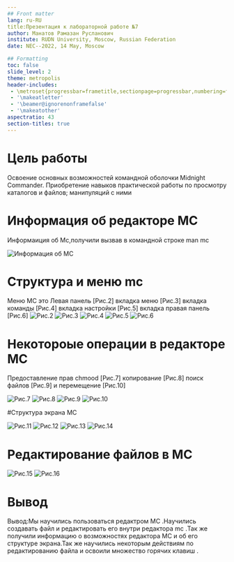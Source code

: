 ```yaml
---
## Front matter
lang: ru-RU
title:Презентация к лабораторной работе №7
author: Манатов Рамазан Русланович
institute: RUDN University, Moscow, Russian Federation
date: NEC--2022, 14 May, Moscow

## Formatting
toc: false
slide_level: 2
theme: metropolis
header-includes: 
 - \metroset{progressbar=frametitle,sectionpage=progressbar,numbering=fraction}
 - '\makeatletter'
 - '\beamer@ignorenonframefalse'
 - '\makeatother'
aspectratio: 43
section-titles: true
---
```


# Цель работы

Освоение основных возможностей командной оболочки Midnight Commander. Приобретение навыков практической работы по просмотру каталогов и файлов; манипуляций с ними


# Информация об редакторе MC

Информаиция об Mc,получили вызвав в командной строке man mc

![Информация об MC](image/1.png)

# Структура и меню mc
Меню МС это Левая панель [Рис.2] вкладка меню [Рис.3] вкладка команды [Рис.4] вкладка настройки [Рис.5] вкладка правая панель [Рис.6]
![Рис.2](image/2.1.png)
![Рис.3](image/2.2.png)
![Рис.4](image/2.3.png)
![Рис.5](image/2.4.png)
![Рис.6](image/2.5.png)

# Некотороые операции в редакторе MC 
Предоставление прав chmood [Рис.7] копирование [Рис.8] поиск файлов [Рис.9] и перемещение [Рис.10] 

![Рис.7](image/3.1.png)
![Рис.8](image/3.2.png)
![Рис.9](image/3.3.png)
![Рис.10](image/3.4.png)

#Структура экрана MC

![Рис.11](image/4.1.png)
![Рис.12](image/4.2.png)
![Рис.13](image/4.3.png)
![Рис.14](image/4.4.png)

# Редактирование файлов в MC
![Рис.15](image/5.1.png)
![Рис.16](image/5.2.png)

# Вывод
Вывод:Мы научились пользоваться редактром MC .Научились создавать файл и редактировать его внутри редактора mc .Так же получили информацию о возможностях редактора MC и об его структуре экрана.Так же научились некоторым действиям по редактированию файла и освоили множество горячих клавиш .


